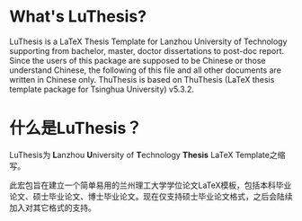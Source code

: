 # What's LuThesis?
LuThesis is a LaTeX Thesis Template for Lanzhou University of Technology supporting from bachelor, master, doctor dissertations to post-doc report. Since the users of this package are supposed to be Chinese or those understand Chinese, the following of this file and all other documents are written in Chinese only.
ThuThesis is based on ThuThesis (LaTeX thesis template package for Tsinghua University) v5.3.2.

# 什么是LuThesis？
LuThesis为 <b>L</b>anzhou <b>U</b>niversity of <b>T</b>echnology <b>Thesis</b> LaTeX Template之缩写。

此宏包旨在建立一个简单易用的兰州理工大学学位论文LaTeX模板，包括本科毕业论文、硕士毕业论文、博士毕业论文。现在仅支持硕士毕业论文格式，之后会陆续加入对其它格式的支持。
